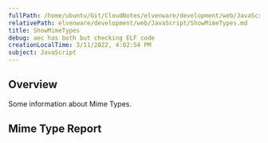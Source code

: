 ```yaml
---
fullPath: /home/ubuntu/Git/CloudNotes/elvenware/development/web/JavaScript/ShowMimeTypes.md
relativePath: elvenware/development/web/JavaScript/ShowMimeTypes.md
title: ShowMimeTypes
debug: aec has both but checking ELF code
creationLocalTime: 3/11/2022, 4:02:54 PM
subject: JavaScript
---
```


<!-- toc -->
<!-- tocstop -->

## Overview

Some information about Mime Types.

## Mime Type Report

<script src="/javascripts/dev-web/SystemInfo.js"></script>

<script type="text/javascript">
  ShowMimeTypes();
</script>
